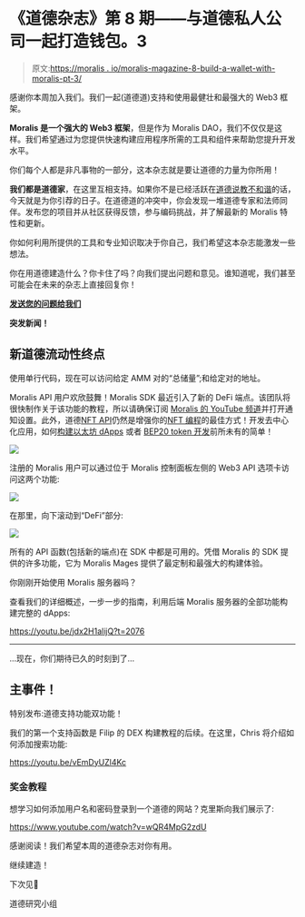 # 《道德杂志》第 8 期——与道德私人公司一起打造钱包。3

> 原文:[https://moralis . io/moralis-magazine-8-build-a-wallet-with-moralis-pt-3/](https://moralis.io/moralis-magazine-8-build-a-wallet-with-moralis-pt-3/)

感谢你本周加入我们。我们一起(道德道)支持和使用最健壮和最强大的 Web3 框架。

**Moralis 是一个强大的 Web3 框架**，但是作为 Moralis DAO，我们不仅仅是这样。我们希望通过为您提供快速构建应用程序所需的工具和组件来帮助您提升开发水平。

你们每个人都是非凡事物的一部分，这本杂志就是要让道德的力量为你所用！

**我们都是道德家**，在这里互相支持。如果你不是已经活跃在[道德说教不和谐](https://discord.com/invite/P9N9HF97hH)的话，今天就是为你引荐的日子。在道德道的冲突中，你会发现一堆道德专家和法师同伴。发布您的项目并从社区获得反馈，参与编码挑战，并了解最新的 Moralis 特性和更新。

你如何利用所提供的工具和专业知识取决于你自己，我们希望这本杂志能激发一些想法。

你在用道德建造什么？你卡住了吗？向我们提出问题和意见。谁知道呢，我们甚至可能会在未来的杂志上直接回复你！

[**发送您的问题给我们**](https://ivanontech.typeform.com/to/R9K5lnGe)

**突发新闻！**

## 新道德流动性终点

使用单行代码，现在可以访问给定 AMM 对的“总储量”;和给定对的地址。

Moralis API 用户欢欣鼓舞！Moralis SDK 最近引入了新的 DeFi 端点。该团队将很快制作关于该功能的教程，所以请确保订阅 [Moralis 的 YouTube 频道](https://www.youtube.com/channel/UCgWS9Q3P5AxCWyQLT2kQhBw)并打开通知设置。此外，道德[NFT API](https://moralis.io/ultimate-nft-api-exploring-moralis-nft-api/)仍然是增强你的[NFT 编程](https://moralis.io/nft-programming-for-beginners/)的最佳方式！开发去中心化应用，如何[构建以太坊 dApps](https://moralis.io/ultimate-guide-how-to-build-ethereum-dapps/) 或者 [BEP20 token 开发](https://moralis.io/bep20-token-development-full-guide/)前所未有的简单！

![](../Images/779313a4c3e3232d69751066a2831ecf.png)

注册的 Moralis 用户可以通过位于 Moralis 控制面板左侧的 Web3 API 选项卡访问这两个功能:

![](../Images/3f8b25f3e24ba2774aee939c8280c45a.png)

在那里，向下滚动到“DeFi”部分:

![](../Images/ef9738ea406ae3149eb34cc8243d4795.png)

所有的 API 函数(包括新的端点)在 SDK 中都是可用的。凭借 Moralis 的 SDK 提供的许多功能，它为 Moralis Mages 提供了最定制和最强大的构建体验。

你刚刚开始使用 Moralis 服务器吗？

查看我们的详细概述，一步一步的指南，利用后端 Moralis 服务器的全部功能构建完整的 dApps:

https://youtu.be/jdx2H1alijQ?t=2076

* * *

…现在，你们期待已久的时刻到了…

## **主事件！**

特别发布:道德支持功能双功能！

我们的第一个支持函数是 Filip 的 DEX 构建教程的后续。在这里，Chris 将介绍如何添加搜索功能:

https://youtu.be/vEmDyUZl4Kc

### 奖金教程

想学习如何添加用户名和密码登录到一个道德的网站？克里斯向我们展示了:

https://www.youtube.com/watch?v=wQR4MpG2zdU

感谢阅读！我们希望本周的道德杂志对你有用。

继续建造！

下次见💚

道德研究小组